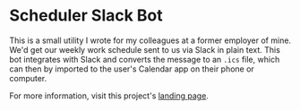 # Scheduler Slack Bot

This is a small utility I wrote for my colleagues at a former employer of mine. We'd get our weekly work schedule sent to us via Slack in plain text. This bot integrates with Slack and converts the message to an `.ics` file, which can then by imported to the user's Calendar app on their phone or computer.

For more information, visit this project's [landing page](https://avsr.nl).